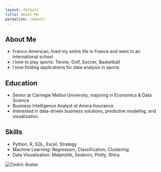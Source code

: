 ```yaml
---
layout: default
title: About Me
permalink: /about/
---
```


<div class="about-container">

  <div class="about-text">
    <h2>About Me</h2>
    <ul>
      <li>Franco-American; lived my entire life in France and went to an international school</li>
      <li>I love to play sports: Tennis, Golf, Soccer, Basketball</li>
      <li>I love finding applications for data analysis in sports</li>
    </ul>
    <h2>Education</h2>
    <ul>
      <li>Senior at Carnegie Mellon University, majoring in Economics & Data Science</li>
      <li>Business Intelligence Analyst at Amica Insurance</li>
      <li>Interested in data-driven business solutions, predictive modeling, and visualization</li>
    </ul>
    <h2>Skills</h2>
    <ul>
      <li>Python, R, SQL, Excel, Strategy</li>
      <li>Machine Learning: Regression, Classification, Clustering</li>
      <li>Data Visualization: Matplotlib, Seaborn, Plotly, Shiny</li>
    </ul>
  </div>

  <div class="about-avatar">
    <img src="/assets/images/avatar.png" alt="Cedric Avatar" class="avatar">
  </div>

</div>

